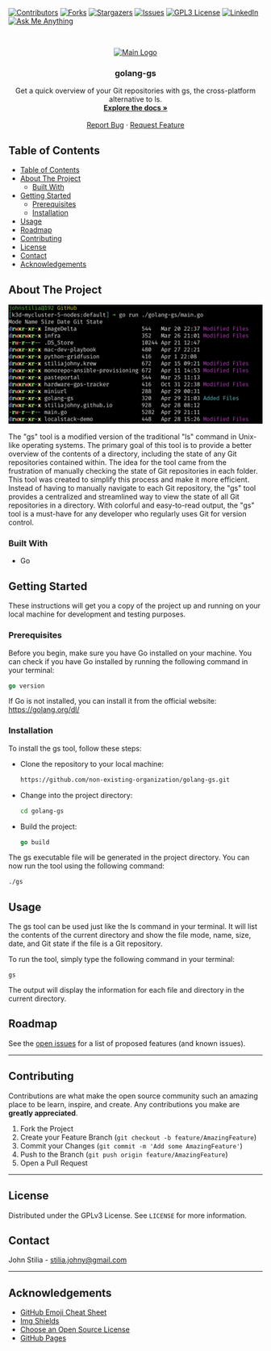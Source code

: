 [![Contributors][contributors-shield]][contributors-url]
[![Forks][forks-shield]][forks-url]
[![Stargazers][stars-shield]][stars-url]
[![Issues][issues-shield]][issues-url]
[![GPL3 License][license-shield]][license-url]
[![LinkedIn][linkedin-shield]][linkedin-url]
[![Ask Me Anything][ask-me-anything]][personal-page]

<!-- PROJECT LOGO -->
<br />
<p align="center">
  <a href="https://github.com/non-existing-organization/golang-gs">
    <img src="https://github.com/stiliajohny/golang-gs/raw/master/.assets/logo.png" alt="Main Logo" width="80" height="80">
  </a>

  <h3 align="center">golang-gs</h3>

  <p align="center">
    Get a quick overview of your Git repositories with gs, the cross-platform alternative to ls.
    <br />
    <a href="./README.md"><strong>Explore the docs »</strong></a>
    <br />
    <br />
    <a href="https://github.com/non-existing-organization/golang-gs/issues/new?labels=i%3A+bug&template=1-bug-report.md">Report Bug</a>
    ·
    <a href="https://github.com/non-existing-organization/golang-gs/issues/new?labels=i%3A+enhancement&template=2-feature-request.md">Request Feature</a>
  </p>
</p>

<!-- TABLE OF CONTENTS -->

## Table of Contents

- [Table of Contents](#table-of-contents)
- [About The Project](#about-the-project)
  - [Built With](#built-with)
- [Getting Started](#getting-started)
  - [Prerequisites](#prerequisites)
  - [Installation](#installation)
- [Usage](#usage)
- [Roadmap](#roadmap)
- [Contributing](#contributing)
- [License](#license)
- [Contact](#contact)
- [Acknowledgements](#acknowledgements)

<!-- ABOUT THE PROJECT -->

## About The Project

![golang-gs Screen Shot](./.assets/screenshot.png)

The "gs" tool is a modified version of the traditional "ls" command in Unix-like operating systems. The primary goal of this tool is to provide a better overview of the contents of a directory, including the state of any Git repositories contained within. The idea for the tool came from the frustration of manually checking the state of Git repositories in each folder. This tool was created to simplify this process and make it more efficient. Instead of having to manually navigate to each Git repository, the "gs" tool provides a centralized and streamlined way to view the state of all Git repositories in a directory. With colorful and easy-to-read output, the "gs" tool is a must-have for any developer who regularly uses Git for version control.

### Built With

- Go

## Getting Started

These instructions will get you a copy of the project up and running on your local machine for development and testing purposes.

### Prerequisites

Before you begin, make sure you have Go installed on your machine. You can check if you have Go installed by running the following command in your terminal:

```go
go version
```

If Go is not installed, you can install it from the official website: https://golang.org/dl/

### Installation

To install the gs tool, follow these steps:

- Clone the repository to your local machine:

  ```bash
  https://github.com/non-existing-organization/golang-gs.git
  ```

- Change into the project directory:

  ```bash
  cd golang-gs
  ```

- Build the project:
  ```go
  go build
  ```

The gs executable file will be generated in the project directory. You can now run the tool using the following command:

```bash
./gs
```

## Usage

The gs tool can be used just like the ls command in your terminal. It will list the contents of the current directory and show the file mode, name, size, date, and Git state if the file is a Git repository.

To run the tool, simply type the following command in your terminal:

```
gs
```

The output will display the information for each file and directory in the current directory.

<!-- ROADMAP -->

## Roadmap

See the [open issues](https://github.com/non-existing-organization/golang-gs/issues) for a list of proposed features (and known issues).

---

<!-- CONTRIBUTING -->

## Contributing

Contributions are what make the open source community such an amazing place to be learn, inspire, and create. Any contributions you make are **greatly appreciated**.

1. Fork the Project
2. Create your Feature Branch (`git checkout -b feature/AmazingFeature`)
3. Commit your Changes (`git commit -m 'Add some AmazingFeature'`)
4. Push to the Branch (`git push origin feature/AmazingFeature`)
5. Open a Pull Request

---

<!-- LICENSE -->

## License

Distributed under the GPLv3 License. See `LICENSE` for more information.

<!-- CONTACT -->

## Contact

John Stilia - stilia.johny@gmail.com

<!--
Project Link: [https://github.com/your_username/repo_name](https://github.com/your_username/repo_name)
-->

---

<!-- ACKNOWLEDGEMENTS -->

## Acknowledgements

- [GitHub Emoji Cheat Sheet](https://www.webpagefx.com/tools/emoji-cheat-sheet)
- [Img Shields](https://shields.io)
- [Choose an Open Source License](https://choosealicense.com)
- [GitHub Pages](https://pages.github.com)

<!-- MARKDOWN LINKS & IMAGES -->
<!-- https://www.markdownguide.org/basic-syntax/#reference-style-links -->

[contributors-shield]: https://img.shields.io/github/contributors/non-existing-organization/golang-gs.svg?style=for-the-badge
[contributors-url]: https://github.com/non-existing-organization/golang-gs/graphs/contributors
[forks-shield]: https://img.shields.io/github/forks/non-existing-organization/golang-gs.svg?style=for-the-badge
[forks-url]: https://github.com/non-existing-organization/golang-gs/network/members
[stars-shield]: https://img.shields.io/github/stars/non-existing-organization/golang-gs.svg?style=for-the-badge
[stars-url]: https://github.com/non-existing-organization/golang-gs/stargazers
[issues-shield]: https://img.shields.io/github/issues/non-existing-organization/golang-gs.svg?style=for-the-badge
[issues-url]: https://github.com/non-existing-organization/golang-gs/issues
[license-shield]: https://img.shields.io/github/license/non-existing-organization/golang-gs?style=for-the-badge
[license-url]: https://github.com/non-existing-organization/golang-gs/blob/master/LICENSE.txt
[linkedin-shield]: https://img.shields.io/badge/-LinkedIn-black.svg?style=for-the-badge&logo=linkedin&colorB=555
[linkedin-url]: https://linkedin.com/in/johnstilia/
[product-screenshot]: .assets/screenshot.png
[ask-me-anything]: https://img.shields.io/badge/Ask%20me-anything-1abc9c.svg?style=for-the-badge
[personal-page]: https://github.com/non-existing-organization
